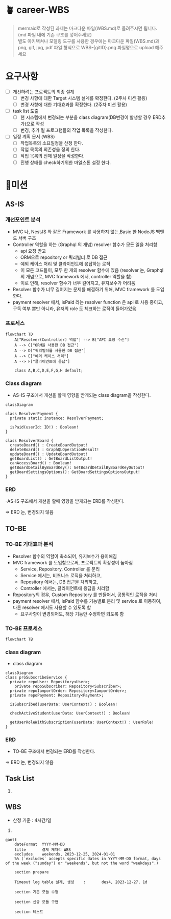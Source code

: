 
# 🪴 career-WBS

> mermaid로 작성된 과제는 마크다운 파일(WBS.md)로 올려주시면 됩니다. (md 파일 내에 기존 구조를 넣어주세요) <br>
> 별도 아키택쳐나 모델링 도구를 사용한 경우에는 마크다운 파일(WBS.md)과 png, gif, jpg, pdf 파일 형식으로 WBS-{gitID}.png 파일명으로 upload 해주세요

# 요구사항

- [ ] 개선하려는 프로젝트의 최종 설계
  - [ ] 변경 사항에 대한 Target 시스템 설계를 확정한다. (2주차 미션 활용)
  - [ ] 변경 사항에 대한 기대효과를 확정한다. (2주차 미션 활용)
- [ ] task list 도출
  - [ ] 현 시스템에서 변경되는 부분을 class diagram(DB변경이 발생할 경우 ERD추가)으로 작성
  - [ ] 변경, 추가 될 프로그램들의 작업 목록을 작성한다.
- [ ] 일정 계획 문서 (WBS)
  - [ ] 작업목록의 소요일정을 산정 한다.
  - [ ] 작업 목록의 의존성을 정의 한다.
  - [ ] 작업 목록의 전체 일정을 작성한다.
  - [ ] 진행 상태를 check하기위한 마일스톤 설정 한다.

# 🚀미션

## AS-IS

### 개선포인트 분석

- MVC 나, NestJS 와 같은 Framework 를 사용하지 않는,Basic 한 NodeJS 백엔드 서버 구조
- Controller 역할을 하는 (Graphql 의 개념) resolver 함수가 모든 일을 처리함
  - api 요청 받고
  - ORM으로 repository or 쿼리빌더 로 DB 접근
  - 예외 케이스 처리 및 클라이언트에 응답하는 로직
  - 이 모든 코드들이, 모두 한 개의 resolver 함수에 있음 (resolver 는, Graphql 의 개념으로, MVC framework 에서, controller 역할을 함)
  - 이로 인해, resolver 함수가 너무 길어지고, 유지보수가 어려움
- Resolver 함수가 너무 길어지는 문제를 해결하기 위해, MVC framework 를 도입한다.
- payment resolver 에서, isPaid 라는 resolver function 은 api 로 사용 중이고, 구독 여부 뿐만 아니라, 유저의 role 도 체크하는 로직이 들어가있음

### 프로세스

```mermaid
flowchart TD
    A["Resolver(Controller) 역할"] --> B["API 요청 수신"]
    A --> C["ORM을 사용한 DB 접근"]
    A --> D["쿼리빌더를 사용한 DB 접근"]
    A --> E["예외 케이스 처리"]
    A --> F["클라이언트에 응답"]

    class A,B,C,D,E,F,G,H default;
```

### Class diagram

- AS-IS 구조에서 개선을 할때 영향을 받게되는 class diagram을 작성한다.

```mermaid
classDiagram

class ResolverPayment {
  private static instance: ResolverPayment;

  isPaid(userId: ID!) : Boolean!
}

class ResolverBoard {
  createBoard() : CreateBoardOutput!
  deleteBoard() : GraphQLOperationResult!
  updateBoard() : UpdateBoardOutput!
  getBoardList() : GetBoardListOutput!
  canAccessBoard() : Boolean!
  getBoardDetailByBoardKey(): GetBoardDetailByBoardKeyOutput!
  getBoardSettingsOptions(): GetBoardSettingsOptionsOutput!
}
```

### ERD

-AS-IS 구조에서 개선을 할때 영향을 받게되는 ERD를 작성한다.

=> ERD 는, 변경되지 않음

## TO-BE

### TO-BE 기대효과 분석

- Resolver 함수의 역할이 축소되어, 유지보수가 용이해짐
- MVC framework 를 도입함으로써, 프로젝트의 확장성이 높아짐
  - Service, Repository, Controller 를 분리
  - Service 에서는, 비즈니스 로직을 처리하고,
  - Repository 에서는, DB 접근을 처리하고,
  - Controller 에서는, 클라이언트에 응답을 처리함
- Repository의 경우, Custom Repository 를 만들어서, 공통적인 로직을 처리
- payment resolver 에서, isPaid 함수를 기능별로 분리 및 service 로 이동하여, 다른 resolver 에서도 사용할 수 있도록 함
  - 요구사항이 변경되어도, 해당 기능만 수정하면 되도록 함

### TO-BE 프로세스

```mermaid
flowchart TB

```

### class diagram

- class diagram

```mermaid
classDiagram
class proSubscribeService {
  private repoUser: Repository<User>;
    private repoSubscriber: Repository<Subscriber>;
  private repoIamportOrder: Repository<IamportOrder>;
  private repoPayment: Repository<Payment>;

  isSubscribed(userData: UserContext!) : Boolean!

  chechActiveStudent(userData: UserContext!) : Boolean!

  getUserRoleWithSubscription(userData: UserContext!) : UserRole!
}
```

### ERD

- TO-BE 구조에서 변경되는 ERD를 작성한다.

=> ERD 는, 변경되지 않음

## Task List

1. 

## WBS

- 산정 기준 : 4시간/일

1.

```mermaid
gantt
    dateFormat  YYYY-MM-DD
    title       결제 재처리 WBS
    excludes    weekends, 2023-12-25, 2024-01-01
    %% (`excludes` accepts specific dates in YYYY-MM-DD format, days of the week ("sunday") or "weekends", but not the word "weekdays".)

    section prepare

    Timeout log table 설계, 생성    :       des4, 2023-12-27, 1d

    section 기존 모듈 수정

    section 신규 모듈 구현

    section 테스트

```

